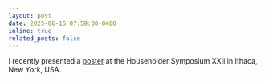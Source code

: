 ```yaml
---
layout: post
date: 2025-06-15 07:59:00-0400
inline: true
related_posts: false
---
```


I recently presented a [poster](/assets/pdf/Householderposter.pdf) at the Householder Symposium XXII in Ithaca, New York, USA. 
